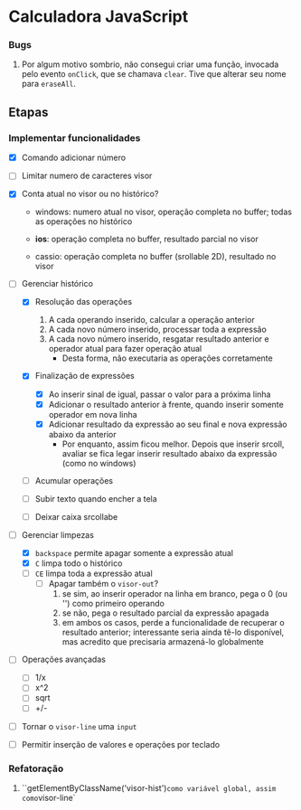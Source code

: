 # Calculadora JavaScript

### Bugs

1. Por algum motivo sombrio, não consegui criar uma função, invocada pelo evento `onClick`, que se chamava `clear`. Tive que alterar seu nome para `eraseAll`.

## Etapas

### Implementar funcionalidades

- [x] Comando adicionar número

- [ ] Limitar numero de caracteres visor

- [x] Conta atual no visor ou no histórico?

  * windows: numero atual no visor, operação completa no buffer; todas as operações no histórico

  * **ios**: operação completa no buffer, resultado parcial no visor
  * cassio: operação completa no buffer (srollable 2D), resultado no visor 

- [ ] Gerenciar histórico

  - [x] Resolução das operações
    1. A cada operando inserido, calcular a operação anterior
    2. A cada novo número inserido, processar toda a expressão
    3. A cada novo número inserido, resgatar resultado anterior e operador atual para fazer operação atual
       * Desta forma, não executaria as operações corretamente

  - [x] Finalização de expressões
    - [x] Ao inserir sinal de igual, passar o valor para a próxima linha
    - [x] Adicionar o resultado anterior à frente, quando inserir somente operador em nova linha
    - [x] Adicionar resultado da expressão ao seu final e nova expressão abaixo da anterior
      * Por enquanto, assim ficou melhor. Depois que inserir srcoll, avaliar se fica legar inserir resultado abaixo da expressão (como no windows) 

  - [ ] Acumular operações
  - [ ] Subir texto quando encher a tela
  - [ ] Deixar caixa srcollabe

- [ ] Gerenciar limpezas

  - [x] `backspace` permite apagar somente a expressão atual
  - [x] `C` limpa todo o histórico
  - [ ] `CE` limpa toda a expressão atual
    - [ ] Apagar também o `visor-out`?
      1. se sim, ao inserir operador na linha em branco, pega o 0  (ou '') como primeiro operando
      2. se não, pega o resultado parcial da expressão apagada
      3. em ambos os casos, perde a funcionalidade de recuperar o resultado anterior; interessante seria ainda tê-lo disponível, mas acredito que precisaria armazená-lo globalmente

- [ ] Operações avançadas
  - [ ] 1/x
  - [ ] x^2
  - [ ] sqrt
  - [ ] +/-
  
- [ ] Tornar o `visor-line` uma `input`

- [ ] Permitir inserção de valores e operações por teclado



### Refatoração

1. ``getElementByClassName('visor-hist')` como variável global, assim como `visor-line`

